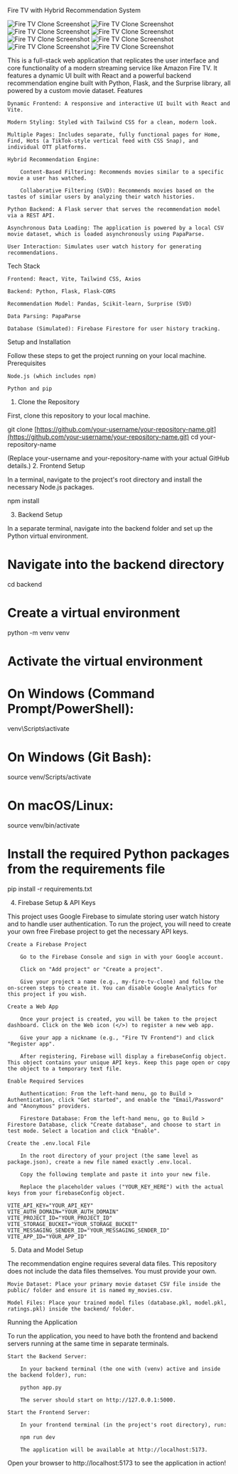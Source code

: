 Fire TV with Hybrid Recommendation System

![Fire TV Clone Screenshot](./assets/Authentication.jpg)
![Fire TV Clone Screenshot](./assets/Home.jpg)
![Fire TV Clone Screenshot](./assets/Find.jpg)
![Fire TV Clone Screenshot](./assets/Hots.jpg)
![Fire TV Clone Screenshot](./assets/Netflix.jpg)
![Fire TV Clone Screenshot](./assets/Recently_Watched.jpg)
![Fire TV Clone Screenshot](./assets/Recommended_For_You.jpg)
![Fire TV Clone Screenshot](./assets/Settings_and_History.jpg)

This is a full-stack web application that replicates the user interface and core functionality of a modern streaming service like Amazon Fire TV. It features a dynamic UI built with React and a powerful backend recommendation engine built with Python, Flask, and the Surprise library, all powered by a custom movie dataset.
Features

    Dynamic Frontend: A responsive and interactive UI built with React and Vite.

    Modern Styling: Styled with Tailwind CSS for a clean, modern look.

    Multiple Pages: Includes separate, fully functional pages for Home, Find, Hots (a TikTok-style vertical feed with CSS Snap), and individual OTT platforms.

    Hybrid Recommendation Engine:

        Content-Based Filtering: Recommends movies similar to a specific movie a user has watched.

        Collaborative Filtering (SVD): Recommends movies based on the tastes of similar users by analyzing their watch histories.

    Python Backend: A Flask server that serves the recommendation model via a REST API.

    Asynchronous Data Loading: The application is powered by a local CSV movie dataset, which is loaded asynchronously using PapaParse.

    User Interaction: Simulates user watch history for generating recommendations.

Tech Stack

    Frontend: React, Vite, Tailwind CSS, Axios

    Backend: Python, Flask, Flask-CORS

    Recommendation Model: Pandas, Scikit-learn, Surprise (SVD)

    Data Parsing: PapaParse

    Database (Simulated): Firebase Firestore for user history tracking.

Setup and Installation

Follow these steps to get the project running on your local machine.
Prerequisites

    Node.js (which includes npm)

    Python and pip

1. Clone the Repository

First, clone this repository to your local machine.

git clone [https://github.com/your-username/your-repository-name.git](https://github.com/your-username/your-repository-name.git)
cd your-repository-name

(Replace your-username and your-repository-name with your actual GitHub details.)
2. Frontend Setup

In a terminal, navigate to the project's root directory and install the necessary Node.js packages.

npm install

3. Backend Setup

In a separate terminal, navigate into the backend folder and set up the Python virtual environment.

# Navigate into the backend directory
cd backend

# Create a virtual environment
python -m venv venv

# Activate the virtual environment
# On Windows (Command Prompt/PowerShell):
venv\Scripts\activate
# On Windows (Git Bash):
source venv/Scripts/activate
# On macOS/Linux:
source venv/bin/activate

# Install the required Python packages from the requirements file
pip install -r requirements.txt

4. Firebase Setup & API Keys

This project uses Google Firebase to simulate storing user watch history and to handle user authentication. To run the project, you will need to create your own free Firebase project to get the necessary API keys.

    Create a Firebase Project

        Go to the Firebase Console and sign in with your Google account.

        Click on "Add project" or "Create a project".

        Give your project a name (e.g., my-fire-tv-clone) and follow the on-screen steps to create it. You can disable Google Analytics for this project if you wish.

    Create a Web App

        Once your project is created, you will be taken to the project dashboard. Click on the Web icon (</>) to register a new web app.

        Give your app a nickname (e.g., "Fire TV Frontend") and click "Register app".

        After registering, Firebase will display a firebaseConfig object. This object contains your unique API keys. Keep this page open or copy the object to a temporary text file.

    Enable Required Services

        Authentication: From the left-hand menu, go to Build > Authentication, click "Get started", and enable the "Email/Password" and "Anonymous" providers.

        Firestore Database: From the left-hand menu, go to Build > Firestore Database, click "Create database", and choose to start in test mode. Select a location and click "Enable".

    Create the .env.local File

        In the root directory of your project (the same level as package.json), create a new file named exactly .env.local.

        Copy the following template and paste it into your new file.

        Replace the placeholder values ("YOUR_KEY_HERE") with the actual keys from your firebaseConfig object.

    VITE_API_KEY="YOUR_API_KEY"
    VITE_AUTH_DOMAIN="YOUR_AUTH_DOMAIN"
    VITE_PROJECT_ID="YOUR_PROJECT_ID"
    VITE_STORAGE_BUCKET="YOUR_STORAGE_BUCKET"
    VITE_MESSAGING_SENDER_ID="YOUR_MESSAGING_SENDER_ID"
    VITE_APP_ID="YOUR_APP_ID"

5. Data and Model Setup

The recommendation engine requires several data files. This repository does not include the data files themselves. You must provide your own.

    Movie Dataset: Place your primary movie dataset CSV file inside the public/ folder and ensure it is named my_movies.csv.

    Model Files: Place your trained model files (database.pkl, model.pkl, ratings.pkl) inside the backend/ folder.

Running the Application

To run the application, you need to have both the frontend and backend servers running at the same time in separate terminals.

    Start the Backend Server:

        In your backend terminal (the one with (venv) active and inside the backend folder), run:

        python app.py

        The server should start on http://127.0.0.1:5000.

    Start the Frontend Server:

        In your frontend terminal (in the project's root directory), run:

        npm run dev

        The application will be available at http://localhost:5173.

Open your browser to http://localhost:5173 to see the application in action!